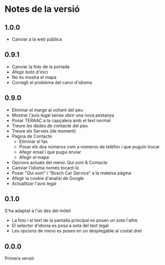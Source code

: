# Notes de la versió

## 1.0.0

* Canviar a la web pública

## 0.9.1

* Canviar la foto de la portada
* Afegir botó d'inici
* No es mostra el mapa
* Corregit el problema del canvi d'idioma

## 0.9.0

* Eliminar el marge al voltant del peu
* Mostrar l'avís legal sense obrir una nova pestanya
* Posar TERAAC a la capçalera amb el text normal
* Treure les dades de contacte del peu
* Treure els Serveis (de moment)
* Pàgina de Contacte
  * Eliminar el fax
  * Posar els dos números com a números de telèfon i que puguin trucar
  * Afegir email i que pugui enviar
  * Afegir el mapa
* Opcions actuals del menú: Qui som & Contacte
* Canviar l'idioma només tocant-lo
* Posar "Qui som" i "Bosch Car Service" a la mateixa pàgina
* Afegir la cookie d'analisi de Google
* Actualitzar l'avís legal

## 0.1.0

S'ha adaptat a l'ús des del mòbil

* La foto i el text de la pantalla principal es posen un sota l'altre  
* El selector d'idiona es posa a sota del text legal  
* Les opcions de menú es posen en un desplegable al costat dret  

## 0.0.0

Primera versió
